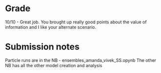 # Grade
10/10 - Great job. You brought up really good points about the value of information and I like your alternate scenario. 

# Submission notes
Particle runs are in the NB - ensembles_amanda_vivek_SS.opynb
The other NB has all the other model creation and analysis
